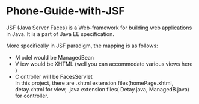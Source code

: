 # Phone-Guide-with-JSF
JSF (Java Server Faces) is a Web-framework for building web applications in Java. It is a part of Java EE specification.<br>

More specifically in JSF paradigm, the mapping is as follows:<br>
- M odel would be ManagedBean
- V iew would be XHTML (well you can accommodate various views here )
- C ontroller will be FacesServlet <br> 
In this project, there are .xhtml extension files(homePage.xhtml, detay.xhtml for view, .java extension files( Detay.java, ManagedB.java) for controller.
 
